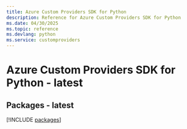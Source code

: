 ```yaml
---
title: Azure Custom Providers SDK for Python
description: Reference for Azure Custom Providers SDK for Python
ms.date: 04/30/2025
ms.topic: reference
ms.devlang: python
ms.service: customproviders
---
```

# Azure Custom Providers SDK for Python - latest
## Packages - latest
[!INCLUDE [packages](custom-providers-index.md)]